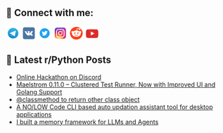 ## 🔎 Connect with me:
[<img src="https://github.com/bullbesh/bullbesh/blob/main/images/Telegram.png" width="32" height="32" />](https://t.me/bullbesh)
[<img src="https://github.com/bullbesh/bullbesh/blob/main/images/VK.png" width="32" height="32" />](https://vk.com/bullbesh)
[<img src="https://github.com/bullbesh/bullbesh/blob/main/images/Twitter.png" width="32" height="32" />](https://twitter.com/bullbesh1)
[<img src="https://github.com/bullbesh/bullbesh/blob/main/images/Instagram.png" width="32" height="32" />](https://www.instagram.com/bullbesh)
[<img src="https://github.com/bullbesh/bullbesh/blob/main/images/Reddit.png" width="32" height="32" />](https://www.reddit.com/user/bullbesh)
[<img src="https://github.com/bullbesh/bullbesh/blob/main/images/YouTube.png" width="32" height="32" />](https://www.youtube.com/channel/UCtfjRs6uzgq5mfm8S06WTcg)

## 📕 Latest r/Python Posts
<!-- BLOG-POST-LIST:START -->
- [Online Hackathon on Discord](https://www.reddit.com/r/Python/comments/1eg1lwk/online_hackathon_on_discord/)
- [Maelstrom 0.11.0 – Clustered Test Runner, Now with Improved UI and Golang Support](https://www.reddit.com/r/Python/comments/1eg13wn/maelstrom_0110_clustered_test_runner_now_with/)
- [@classmethod to return other class object](https://www.reddit.com/r/Python/comments/1eg0pw0/classmethod_to_return_other_class_object/)
- [A NO/LOW Code CLI based auto updation assistant tool for desktop applications](https://www.reddit.com/r/Python/comments/1efx3pq/a_nolow_code_cli_based_auto_updation_assistant/)
- [I built a memory framework for LLMs and Agents](https://www.reddit.com/r/Python/comments/1efsjgy/i_built_a_memory_framework_for_llms_and_agents/)
<!-- BLOG-POST-LIST:END -->
